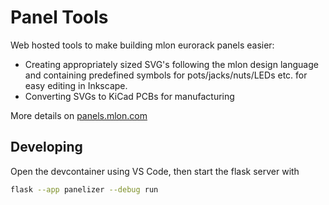 # Panel Tools

Web hosted tools to make building mlon eurorack panels easier:

- Creating appropriately sized SVG's following the mlon design language and containing predefined symbols for pots/jacks/nuts/LEDs etc. for easy editing in Inkscape.
- Converting SVGs to KiCad PCBs for manufacturing

More details on [panels.mlon.com](https://panels.mlon.com/)

## Developing

Open the devcontainer using VS Code, then start the flask server with 

```bash
flask --app panelizer --debug run
```